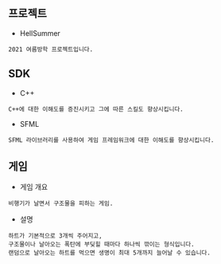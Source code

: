 ## 프로젝트
* HellSummer
```
2021 여름방학 프로젝트입니다.
```
## SDK
* C++
```
C++에 대한 이해도를 증진시키고 그에 따른 스킬도 향상시킵니다.
```
* SFML
```
SFML 라이브러리를 사용하여 게임 프레임워크에 대한 이해도를 향상시킵니다.
```

## 게임
* 게임 개요
```
비행기가 날면서 구조물을 피하는 게임. 
```
* 설명
```
하트가 기본적으로 3개씩 주어지고, 
구조물이나 날아오는 폭탄에 부딪힐 때마다 하나씩 깎이는 형식입니다.
랜덤으로 날아오는 하트를 먹으면 생명이 최대 5개까지 늘어날 수 있습니다.
```
